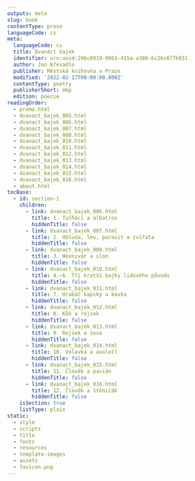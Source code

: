 ```yaml
---
outputs: meta
slug: book
contentType: prose
languageCode: cs
meta:
  languageCode: cs
  title: Dvanáct bajek
  identifier: urn:uuid:296c0919-9963-415a-a386-6c26c077b931
  author: Jan Křesadlo
  publisher: Městská knihovna v Praze
  modified: '2022-02-17T00:00:00.000Z'
  contentType: poetry
  publisherShort: mkp
  edition: poezie
readingOrder:
  - promo.html
  - dvanact_bajek_005.html
  - dvanact_bajek_006.html
  - dvanact_bajek_007.html
  - dvanact_bajek_008.html
  - dvanact_bajek_010.html
  - dvanact_bajek_011.html
  - dvanact_bajek_012.html
  - dvanact_bajek_013.html
  - dvanact_bajek_014.html
  - dvanact_bajek_015.html
  - dvanact_bajek_016.html
  - about.html
tocBase:
  - id: section-1
    children:
      - link: dvanact_bajek_006.html
        title: 1. Tučňáci a albatros
        hiddenTitle: false
      - link: dvanact_bajek_007.html
        title: 2. Obluda, lev, parasit a zvířata
        hiddenTitle: false
      - link: dvanact_bajek_008.html
        title: 3. Hovnivár a slon
        hiddenTitle: false
      - link: dvanact_bajek_010.html
        title: 4.–6. Tři kratší bajky lidového původu
        hiddenTitle: false
      - link: dvanact_bajek_011.html
        title: 7. Hrabáč kapský a kavka
        hiddenTitle: false
      - link: dvanact_bajek_012.html
        title: 8. Kůň a rejsek
        hiddenTitle: false
      - link: dvanact_bajek_013.html
        title: 9. Rejsek a sova
        hiddenTitle: false
      - link: dvanact_bajek_014.html
        title: 10. Volavka a axolotl
        hiddenTitle: false
      - link: dvanact_bajek_015.html
        title: 11. Člověk a pavián
        hiddenTitle: false
      - link: dvanact_bajek_016.html
        title: 12. Člověk a štěničák
        hiddenTitle: false
    isSection: true
    listType: plain
static:
  - style
  - scripts
  - title
  - fonts
  - resources
  - template-images
  - assets
  - favicon.png
---
```

